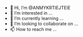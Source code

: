 - 👋 Hi, I’m @ANMYKRTIEJTEIE
- 👀 I’m interested in ...
- 🌱 I’m currently learning ...
- 💞️ I’m looking to collaborate on ...
- 📫 How to reach me ...

<!---
ANMYKRTIEJTEIE/ANMYKRTIEJTEIE is a ✨ special ✨ repository because its `README.md` (this file) appears on your GitHub profile.
You can click the Preview link to take a look at your changes.
--->
